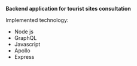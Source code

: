 **Backend application for tourist sites consultation**

Implemented technology:
- Node js
- GraphQL
- Javascript
- Apollo
- Express
